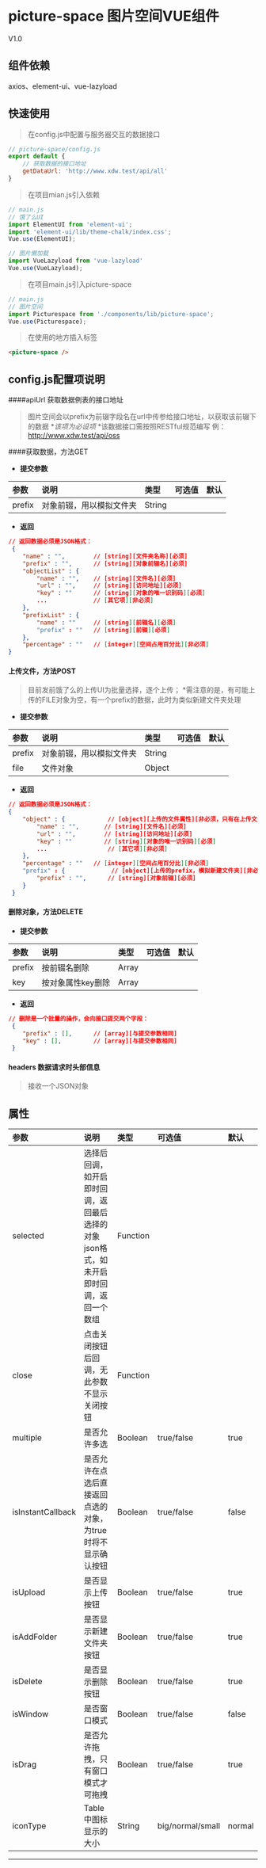 # picture-space 图片空间VUE组件

V1.0

## 组件依赖
axios、element-ui、vue-lazyload

## 快速使用
>在config.js中配置与服务器交互的数据接口

```javascript
// picture-space/config.js
export default {
	// 获取数据的接口地址
	getDataUrl: 'http://www.xdw.test/api/all'
}
```
>在项目mian.js引入依赖

```javascript
// main.js
// 饿了么UI
import ElementUI from 'element-ui';
import 'element-ui/lib/theme-chalk/index.css';
Vue.use(ElementUI);

// 图片懒加载
import VueLazyload from 'vue-lazyload'
Vue.use(VueLazyload);
```

>在项目main.js引入picture-space

```javascript
// main.js
// 图片空间
import Picturespace from './components/lib/picture-space';
Vue.use(Picturespace);
```

>在使用的地方插入标签

```html
<picture-space />
```

## config.js配置项说明
####apiUrl 获取数据例表的接口地址
>图片空间会以prefix为前辍字段名在url中传参给接口地址，以获取该前辍下的数据
**该项为必设项*
*该数据接口需按照RESTful规范编写
例：http://www.xdw.test/api/oss

####获取数据，方法GET
* **提交参数**

|参数|说明|类型|可选值|默认|
|:-----|:-----|:-----|:------|:-----|
|prefix|对象前辍，用以模拟文件夹|String| |||
* **返回**

```json
// 返回数据必须是JSON格式：
 {
	"name" : "",		// [string][文件夹名称][必须]
	"prefix" : "",		// [string][对象前辍名][必须]
	"objectList" : {
		"name" : "",	// [string][文件名][必须]
		"url" : "",		// [string][访问地址][必须]
		"key" : ""		// [string][对象的唯一识别码][必须]
		...				// [其它项][非必须]
	},
	"prefixList" : {
		"name" : ""		// [string][前辍名][必须]
		"prefix" : "" 	// [string][前辍][必须]
	},
	"percentage" : ""	// [integer][空间占用百分比][非必须]
}
```

#### 上传文件，方法POST
>目前发前饿了么的上传UI为批量选择，逐个上传；
*需注意的是，有可能上传的FILE对象为空，有一个prefix的数据，此时为类似新建文件夹处理

* **提交参数**

|参数|说明|类型|可选值|默认|
|:-----|:-----|:-----|:------|:-----|
|prefix|对象前辍，用以模拟文件夹|String| ||
|file|文件对象|Object| |||
* **返回**

```json
// 返回数据必须是JSON格式：
{
	"object" : {			// [object][上传的文件属性][非必须，只有在上传文件时返回]
		"name" : "",	   // [string][文件名][必须]
		"url" : "",		   // [string][访问地址][必须]
		"key" : ""		   // [string][对象的唯一识别码][必须]
		...					// [其它项][非必须]
	},
	"percentage" : ""	// [integer][空间占用百分比][非必须]
	"prefix" : {			 // [object][上传的prefix，模拟新建文件夹][非必须，只有在新建文件夹时返回]
		"prefix" : "",		// [string][对象前辍][必须]
	}
 }
```

#### 删除对象，方法DELETE

* **提交参数**

|参数|说明|类型|可选值|默认|
|:-----|:-----|:-----|:------|:-----|
|prefix|按前辍名删除|Array| ||
|key|按对象属性key删除|Array| |||
* **返回**

```json
// 删除是一个批量的操作，会向接口提交两个字段：
 {
	"prefix" : [],		// [array][与提交参数相同]
	"key" : [], 		// [array][与提交参数相同]
 }
```

#### headers 数据请求时头部信息
>接收一个JSON对象


## 属性

|参数|说明|类型|可选值|默认|
|:-----|:-----|:-----|:------|:-----|
|selected|选择后回调，如开启即时回调，返回最后选择的对象json格式，如未开启即时回调，返回一个数组|Function| | |
|close|点击关闭按钮后回调，无此参数不显示关闭按钮|Function|||
|multiple|是否允许多选|Boolean|true/false|true|
|isInstantCallback|是否允许在点选后直接返回点选的对象，为true时将不显示确认按钮|Boolean|true/false|false|
|isUpload|是否显示上传按钮|Boolean|true/false|true|
|isAddFolder|是否显示新建文件夹按钮|Boolean|true/false|true|
|isDelete|是否显示删除按钮|Boolean|true/false|true|
|isWindow|是否窗口模式|Boolean|true/false|false|
|isDrag|是否允许拖拽，只有窗口模式才可拖拽|Boolean|true/false|true|
|iconType|Table中图标显示的大小|String|big/normal/small|normal|
----

